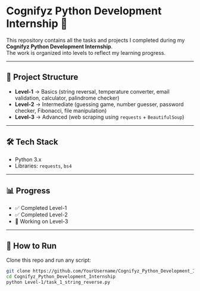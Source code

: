 # Cognifyz Python Development Internship 🚀

This repository contains all the tasks and projects I completed during my **Cognifyz Python Development Internship**.  
The work is organized into levels to reflect my learning progress.

---

## 📂 Project Structure

- **Level-1** → Basics (string reversal, temperature converter, email validation, calculator, palindrome checker)  
- **Level-2** → Intermediate (guessing game, number guesser, password checker, Fibonacci, file manipulation)  
- **Level-3** → Advanced (web scraping using `requests` + `BeautifulSoup`)  

---

## 🛠️ Tech Stack
- Python 3.x  
- Libraries: `requests`, `bs4`  

---

## 📊 Progress
- ✅ Completed Level-1  
- ✅ Completed Level-2  
- 🔄 Working on Level-3  

---

## 🚀 How to Run
Clone this repo and run any script:  

```bash
git clone https://github.com/YourUsername/Cognifyz_Python_Development_Internship.git
cd Cognifyz_Python_Development_Internship
python Level-1/task_1_string_reverse.py
